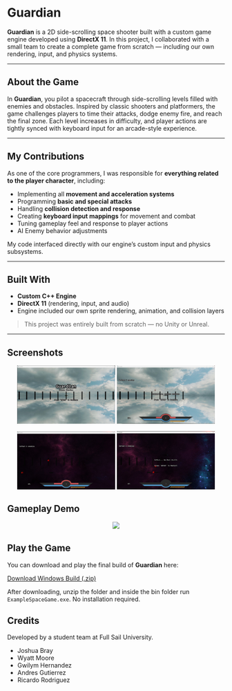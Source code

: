 # Guardian
**Guardian** is a 2D side-scrolling space shooter built with a custom game engine developed using **DirectX 11**. In this project, I collaborated with a small team to create a complete game from scratch — including our own rendering, input, and physics systems.

---

## About the Game

In **Guardian**, you pilot a spacecraft through side-scrolling levels filled with enemies and obstacles. Inspired by classic shooters and platformers, the game challenges players to time their attacks, dodge enemy fire, and reach the final zone. Each level increases in difficulty, and player actions are tightly synced with keyboard input for an arcade-style experience.

---

## My Contributions

As one of the core programmers, I was responsible for **everything related to the player character**, including:

- Implementing all **movement and acceleration systems**
- Programming **basic and special attacks**
- Handling **collision detection and response**
- Creating **keyboard input mappings** for movement and combat
- Tuning gameplay feel and response to player actions
- AI Enemy behavior adjustments

My code interfaced directly with our engine’s custom input and physics subsystems.

---

## Built With

- **Custom C++ Engine**
- **DirectX 11** (rendering, input, and audio)
- Engine included our own sprite rendering, animation, and collision layers

> This project was entirely built from scratch — no Unity or Unreal.

---

## Screenshots

<p align="center">
  <img src="images/Guardian.jpg" width="45%" />
  <img src="images/Guardian2.jpg" width="45%" />
</p>
<p align="center">
  <img src="images/Guardian3.jpg" width="45%" />
  <img src="images/Guardian4.jpg" width="45%" />
</p>

## Gameplay Demo

<p align="center">
  <a href="https://youtu.be/sku2Tr6S0rQ">
    <img src="https://img.youtube.com/vi/sku2Tr6S0rQ/hqdefault.jpg" width="70%" />
  </a>
</p>

## Play the Game

You can download and play the final build of **Guardian** here:

[Download Windows Build (.zip)](https://drive.google.com/file/d/1csX-HdPPMMZ8NsspVePYpqaCYOS6CVEW/view?usp=drive_link)

After downloading, unzip the folder and inside the bin folder run `ExampleSpaceGame.exe`. No installation required.

## Credits

Developed by a student team at Full Sail University.

- Joshua Bray
- Wyatt Moore
- Gwilym Hernandez
- Andres Gutierrez
- Ricardo Rodriguez

